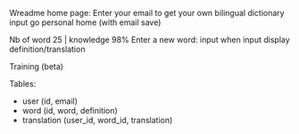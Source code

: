 Wreadme
home page: Enter your email to get your own bilingual dictionary
input go personal home (with email save)

Nb of word 25 | knowledge 98%
Enter a new word:
input
when input display definition/translation
 
Training (beta) 

Tables:
- user (id, email)
- word (id, word, definition)
- translation (user_id, word_id, translation)